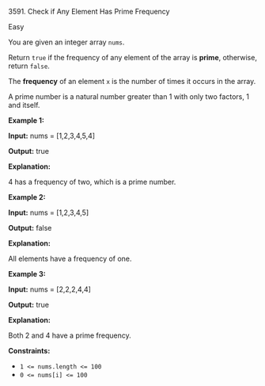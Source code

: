 3591\. Check if Any Element Has Prime Frequency

Easy

You are given an integer array `nums`.

Return `true` if the frequency of any element of the array is **prime**, otherwise, return `false`.

The **frequency** of an element `x` is the number of times it occurs in the array.

A prime number is a natural number greater than 1 with only two factors, 1 and itself.

**Example 1:**

**Input:** nums = [1,2,3,4,5,4]

**Output:** true

**Explanation:**

4 has a frequency of two, which is a prime number.

**Example 2:**

**Input:** nums = [1,2,3,4,5]

**Output:** false

**Explanation:**

All elements have a frequency of one.

**Example 3:**

**Input:** nums = [2,2,2,4,4]

**Output:** true

**Explanation:**

Both 2 and 4 have a prime frequency.

**Constraints:**

*   `1 <= nums.length <= 100`
*   `0 <= nums[i] <= 100`